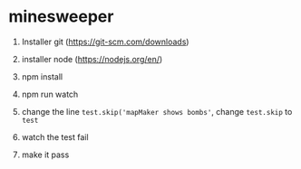 # minesweeper

1) Installer git (https://git-scm.com/downloads)

2) installer node (https://nodejs.org/en/)

3) npm install

4) npm run watch

5) change the line `test.skip('mapMaker shows bombs'`, change `test.skip` to `test`

6) watch the test fail

7) make it pass
